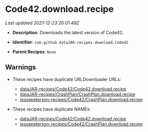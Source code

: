 # Code42.download.recipe

_Last updated 2021-12-23 20:01:49Z_

- **Description**: Downloads the latest version of Code42.

- **Identifier**: `com.github.dataJAR-recipes.download.Code42`

- **Parent Recipes**: `None`


## Warnings

- These recipes have duplicate URLDownloader URLs:
    - [dataJAR-recipes/Code42/Code42.download.recipe](/autopkg-dupe-tracker/dataJAR-recipes/Code42/Code42.download.recipe)
    - [dataJAR-recipes/CrashPlan/CrashPlan.download.recipe](/autopkg-dupe-tracker/dataJAR-recipes/CrashPlan/CrashPlan.download.recipe)
    - [jessepeterson-recipes/Code42/CrashPlan.download.recipe](/autopkg-dupe-tracker/jessepeterson-recipes/Code42/CrashPlan.download.recipe)

- These recipes have duplicate NAMEs:
    - [dataJAR-recipes/Code42/Code42.download.recipe](/autopkg-dupe-tracker/dataJAR-recipes/Code42/Code42.download.recipe)
    - [jessepeterson-recipes/Code42/CrashPlan.download.recipe](/autopkg-dupe-tracker/jessepeterson-recipes/Code42/CrashPlan.download.recipe)